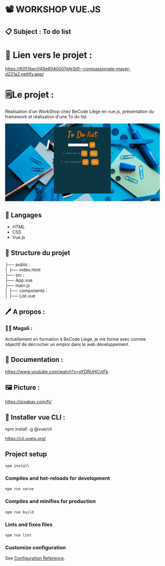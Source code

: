 # 📽️ WORKSHOP VUE.JS 
## 📋 Subject : To do list 

# 🔗 Lien vers le projet : 
https://6051bec048e6040007efe3d1--compassionate-mayer-d221a2.netlify.app/

# 🗒Le projet :

Réalisation d'un WorkShop chez BeCode Liège en vue.js, présentation du framework et réalisation d'une To do list.

![<Visuel>](/src/assets/Capture.png)

## 🔧 Langages

* HTML
* CSS
* Vue.js

## 📁 Structure du projet

├── public :</br>
│ ├── index.html</br>
├── src :</br>
├── App.vue</br>
├── main.js</br>
│ ├── components :</br>
│ ├── List.vue</br>


## 🖊 A propos :

### 👩‍💻 Magali :

Actuellement en formation à BeCode Liège, je me forme avec comme objectif de décrocher un emploi dans le web développement. 

## 📌 Documentation :
https://www.youtube.com/watch?v=oYDRUHCytFk

## 🖼 Picture :
https://pixabay.com/fr/

## 💾 Installer vue CLI : 

npm install -g @vue/cli

https://cli.vuejs.org/


## Project setup
```
npm install
```

### Compiles and hot-reloads for development
```
npm run serve
```

### Compiles and minifies for production
```
npm run build
```

### Lints and fixes files
```
npm run lint
```

### Customize configuration
See [Configuration Reference](https://cli.vuejs.org/config/).
